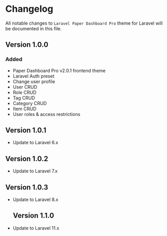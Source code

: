 # Changelog

All notable changes to `Laravel Paper Dashboard Pro` theme for Laravel will be documented in this file.

## Version 1.0.0

### Added
- Paper Dashboard Pro v2.0.1 frontend theme
- Laravel Auth preset
- Change user profile
- User CRUD
- Role CRUD
- Tag CRUD
- Category CRUD
- Item CRUD
- User roles & access restrictions

## Version 1.0.1

- Update to Laravel 6.x

## Version 1.0.2

- Update to Laravel 7.x

## Version 1.0.3

- Update to Laravel 8.x

  ## Version 1.1.0
  
 - Update to Laravel 11.x
